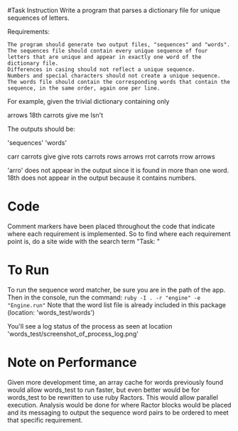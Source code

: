 #Task Instruction
Write a program that parses a dictionary file for unique sequences of letters.

Requirements:

    The program should generate two output files, "sequences" and "words".
    The sequences file should contain every unique sequence of four letters that are unique and appear in exactly one word of the dictionary file.
    Differences in casing should not reflect a unique sequence.
    Numbers and special characters should not create a unique sequence.
    The words file should contain the corresponding words that contain the sequence, in the same order, again one per line.

For example, given the trivial dictionary containing only

arrows
18th
carrots
give
me
Isn't

The outputs should be:

'sequences'             'words'

carr                    carrots
give                    give
rots                    carrots
rows                    arrows
rrot                    carrots
rrow                    arrows

'arro' does not appear in the output since it is found in more than one word. 18th does not appear in the output because it contains numbers.

# Code

Comment markers have been placed throughout the code that indicate where each requirement is implemented. 
So to find where each requirement point is, do a site wide with the search term "Task: "

# To Run

To run the sequence word matcher, be sure you are in the path of the app.
Then in the console, run the command:
    ```
   ruby -I . -r "engine" -e "Engine.run"
    ```
Note that the word list file is already included in this package (location: 'words_test/words')

You'll see a log status of the process as seen at location 'words_test/screenshot_of_process_log.png'

# Note on Performance

Given more development time, an array cache for words previously found would allow words_test to run faster, 
but even better would be for words_test to be rewritten to use ruby Ractors. This would allow parallel execution. 
Analysis would be done for where Ractor blocks would be placed and its messaging to output the 
sequence word pairs to be ordered to meet that specific requirement.


